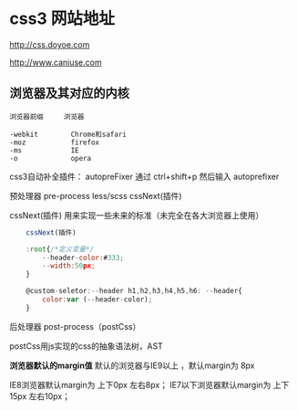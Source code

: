 # css3 网站地址

http://css.doyoe.com

http://www.caniuse.com

## 浏览器及其对应的内核

    浏览器前缀     浏览器
    
    -webkit        Chrome和safari
    -moz           firefox
    -ms            IE
    -o             opera

css3自动补全插件：
autopreFixer 通过 ctrl+shift+p 然后输入 autoprefixer


预处理器 pre-process
less/scss  cssNext(插件)

cssNext(插件) 用来实现一些未来的标准（未完全在各大浏览器上使用）

```js
    cssNext(插件)

    :root{/*定义变量*/
        --header-color:#333;
        --width:50px;
    }

    @custom-seletor:--header h1,h2,h3,h4,h5,h6: --header{
        color:var (--header-color);
    }

```

后处理器 post-process（postCss）

postCss用js实现的css的抽象语法树，AST


**浏览器默认的margin值**
默认的浏览器与IE9以上 ，默认margin为 8px

IE8浏览器默认margin为 上下0px 左右8px；
IE7以下浏览器默认margin为 上下15px 左右10px；